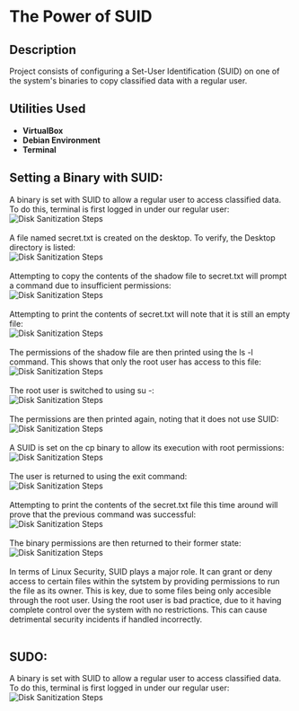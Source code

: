 <h1>The Power of SUID</h1>

<h2>Description</h2>
Project consists of configuring a Set-User Identification (SUID) on one of the system's binaries to copy classified data with a regular user.
<br />


<h2>Utilities Used</h2>

- <b>VirtualBox</b>
- <b>Debian Environment</b>
- <b>Terminal</b>

<h2>Setting a Binary with SUID:</h2>
A binary is set with SUID to allow a regular user to access classified data. To do this, terminal is first logged in under our regular user:<br/>
<img src="https://imagizer.imageshack.com/img924/6914/TBdIPc.png" alt="Disk Sanitization Steps"/>
<br />
<br />
A file named secret.txt is created on the desktop. To verify, the Desktop directory is listed:<br/>
<img src="https://imagizer.imageshack.com/img922/7305/apx6k0.png" alt="Disk Sanitization Steps"/>
<br />
<br />
Attempting to copy the contents of the shadow file to secret.txt will prompt a command due to insufficient permissions:<br/>
<img src="https://imagizer.imageshack.com/img923/7898/UjnCT9.png" alt="Disk Sanitization Steps"/>
<br />
<br />
Attempting to print the contents of secret.txt will note that it is still an empty file:<br/>
<img src="https://imagizer.imageshack.com/img923/5659/5fmMJ9.png" alt="Disk Sanitization Steps"/>
<br />
<br />
The permissions of the shadow file are then printed using the ls -l command. This shows that only the root user has access to this file:<br/>
<img src="https://imagizer.imageshack.com/img924/3926/Rvuna4.png" alt="Disk Sanitization Steps"/>
<br />
<br />
The root user is switched to using su -:<br/>
<img src="https://imagizer.imageshack.com/img924/8104/W0tzKS.png" alt="Disk Sanitization Steps"/>
<br />
<br />
The permissions are then printed again, noting that it does not use SUID:<br/>
<img src="https://imagizer.imageshack.com/img924/1083/DKXBJH.png" alt="Disk Sanitization Steps"/>
<br />
<br />
A SUID is set on the cp binary to allow its execution with root permissions:<br/>
<img src="https://imagizer.imageshack.com/img924/1921/XPuLUD.png" alt="Disk Sanitization Steps"/>
<br />
<br />
The user is returned to using the exit command:<br/>
<img src="https://imagizer.imageshack.com/img922/63/R9Uqb7.png" alt="Disk Sanitization Steps"/>
<br />
<br />
Attempting to print the contents of the secret.txt file this time around will prove that the previous command was successful:<br/>
<img src="https://imagizer.imageshack.com/img923/2284/y6q7VF.png" alt="Disk Sanitization Steps"/>
<br />
<br />
The binary permissions are then returned to their former state:<br/>
<img src="https://imagizer.imageshack.com/img924/392/POdLjj.png" alt="Disk Sanitization Steps"/>
<br />
<br />
In terms of Linux Security, SUID plays a major role. It can grant or deny access to certain files within the sytstem by providing permissions to run the file as its owner. This is key, due to some files being only accesible through the root user. Using the root user is bad practice, due to it having complete control over the system with no restrictions. This can cause detrimental security incidents if handled incorrectly.
<br />
<br />

<h2>SUDO:</h2>
A binary is set with SUID to allow a regular user to access classified data. To do this, terminal is first logged in under our regular user:<br/>
<img src="https://imagizer.imageshack.com/img924/6914/TBdIPc.png" alt="Disk Sanitization Steps"/>
<br />
<br />

<!--
 ```diff
- text in red
+ text in green
! text in orange
# text in gray
@@ text in purple (and bold)@@
```
--!>
